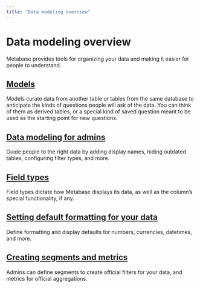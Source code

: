 ```yaml
---
title: "Data modeling overview"
---
```


# Data modeling overview

Metabase provides tools for organizing your data and making it easier for people to understand.

## [Models](./models.md)

Models curate data from another table or tables from the same database to anticipate the kinds of questions people will ask of the data. You can think of them as derived tables, or a special kind of saved question meant to be used as the starting point for new questions. 

## [Data modeling for admins](./admin-data-model.md)

Guide people to the right data by adding display names, hiding outdated tables, configuring filter types, and more.

## [Field types](./field-types.md)

Field types dictate how Metabase displays its data, as well as the column’s special functionality, if any.

## [Setting default formatting for your data](./field-types.md)

Define formatting and display defaults for numbers, currencies, datetimes, and more.

## [Creating segments and metrics](./segments-and-metrics.md)

Admins can define segments to create official filters for your data, and metrics for official aggregations.
